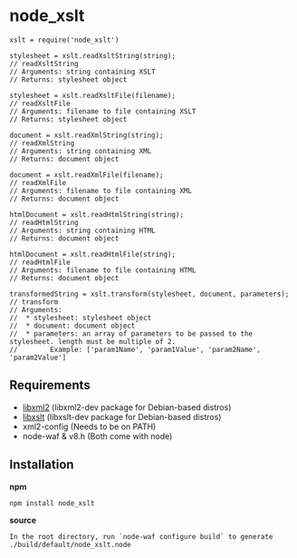# node_xslt

    xslt = require('node_xslt')

    stylesheet = xslt.readXsltString(string);
    // readXsltString
    // Arguments: string containing XSLT
    // Returns: stylesheet object

    stylesheet = xslt.readXsltFile(filename);
    // readXsltFile
    // Arguments: filename to file containing XSLT
    // Returns: stylesheet object

    document = xslt.readXmlString(string);
    // readXmlString
    // Arguments: string containing XML
    // Returns: document object

    document = xslt.readXmlFile(filename);
    // readXmlFile
    // Arguments: filename to file containing XML
    // Returns: document object

    htmlDocument = xslt.readHtmlString(string);
    // readHtmlString
    // Arguments: string containing HTML
    // Returns: document object

    htmlDocument = xslt.readHtmlFile(string);
    // readHtmlFile
    // Arguments: filename to file containing HTML
    // Returns: document object
    
    transformedString = xslt.transform(stylesheet, document, parameters);
    // transform
    // Arguments:
    //  * stylesheet: stylesheet object
    //  * document: document object
    //  * parameters: an array of parameters to be passed to the stylesheet. length must be multiple of 2.
    //        Example: ['param1Name', 'param1Value', 'param2Name', 'param2Value']

## Requirements

* [libxml2](http://www.xmlsoft.org/) (libxml2-dev package for Debian-based distros)
* [libxslt](http://www.xmlsoft.org/) (libxslt-dev package for Debian-based distros)
* xml2-config (Needs to be on PATH)
* node-waf & v8.h (Both come with node)

## Installation

**npm**

    npm install node_xslt

**source**

    In the root directory, run `node-waf configure build` to generate
    ./build/default/node_xslt.node
